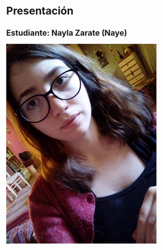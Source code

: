 # Presentación

## Estudiante: Nayla Zarate (Naye)

![](https://github.com/algo1unsam/2020s2-tp0-presentacion-Nayesz/blob/master/perfil.jpg?raw=true)


